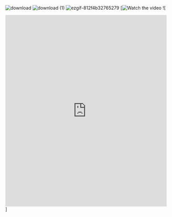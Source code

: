 ![download](https://github.com/user-attachments/assets/1d755244-f642-47ee-bd70-26b67c723a0a)
![download (1)](https://github.com/user-attachments/assets/f7da389d-40d9-4a7c-848b-61614bbe083c)
![ezgif-812f4b32765279](https://github.com/user-attachments/assets/64ed5f66-16a6-4df6-8cff-91c699fed975)
[![Watch the video](https://www.playbook.com/bvishnu78/drop)
![<div style="height: 600px;"> <iframe src="https://www.playbook.com/e/bvishnu78/pDrFy1tAuG5xGxQ1zKMm6bFC?theme=carousel&rows=1&slidesPerRow=3" title="Sent by vishnu vishnu on Mar 16 - Playbook.com" sandbox="allow-same-origin allow-scripts" frameborder="0" width="100%" height="100%" ></iframe> </div>]
